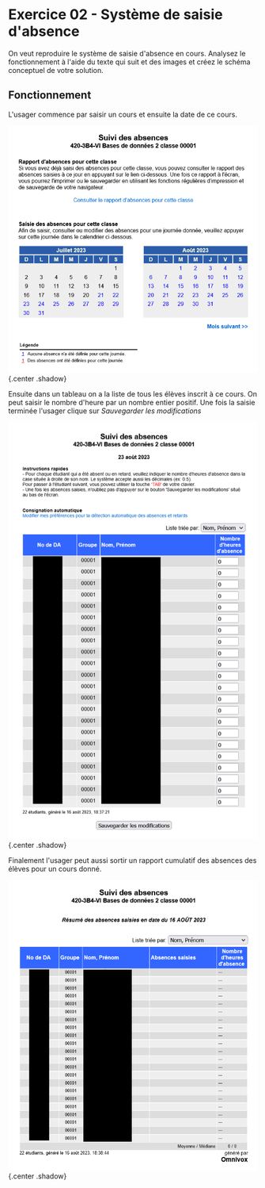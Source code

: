 # Exercice 02 - Système de saisie d'absence

On veut reproduire le système de saisie d'absence en cours. Analysez le fonctionnement à l'aide du texte qui suit et des images et créez le schéma conceptuel de votre solution.

## Fonctionnement

L'usager commence par saisir un cours et ensuite la date de ce cours.

![ex02_01.png](../images/ex02_01.png){.center .shadow}

Ensuite dans un tableau on a la liste de tous les élèves inscrit à ce cours. On peut saisir le nombre d'heure par un nombre entier positif. Une fois la saisie terminée l'usager clique sur *Sauvegarder les modifications*

![ex02_02.png](../images/ex02_02.png){.center .shadow}

Finalement l'usager peut aussi sortir un rapport cumulatif des absences des élèves pour un cours donné.

![ex02_03.png](../images/ex02_03.png){.center .shadow}

